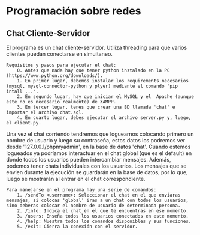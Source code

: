 # Programación sobre redes

## Chat Cliente-Servidor
El programa es un chat cliente-servidor. Utiliza threading para que varios clientes puedan conectarse en simultaneo. 

    Requisitos y pasos para ejecutar el chat:
        0. Antes que nada hay que tener python instalado en la PC (https://www.python.org/downloads/).
        1. En primer lugar, debemos instalar los requirements necesarios (mysql, mysql-connector-python y plyer) mediante el comando 'pip intall ...'.
        2. En segundo lugar, hay que iniciar el MySQL y el  Apache (aunque este no es necesario realmente) de XAMPP.
        3. En tercer lugar, tenes que crear una BD llamada 'chat' e importar el archivo chat.sql.
        4. En cuarto lugar, debes ejecutar el archivo server.py y, luego, el client.py.

Una vez el chat corriendo tendremos que loguearnos colocando primero un nombre de usuario y luego su contraseña, estos datos los podremos ver desde '127.0.0.1/phpmyadmin', en la base de datos 'chat'. Cuando estemos logueados ya podríamos interactuar en el chat global (que es el default) en donde todos los usuarios pueden intercambiar mensajes. Además, podemos tener chats individuales con los usuarios. Los mensajes que se envien durante la ejecución se guardarán en la base de datos, por lo que, luego se mostrarán al entrar en el chat correspondiente. 

    Para manejarse en el programa hay una serie de comandos:
        1. /sendTo <username>: Seleccionar el chat en el que enviaras mensajes, si colocas 'global' iras a un chat con todos los usuarios, sino deberas colocar el nombre de usuario de determinada persona.
        2. /info: Indica el chat en el que te encuentras en ese momento.
        3. /users: Enseña todos los usuarios conectados en este momento.
        4. /help: Muestra todos los comandos disponibles y sus funciones.
        5. /exit: Cierra la conexión con el servidor.
